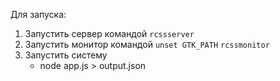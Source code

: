 Для запуска:
1. Запустить сервер командой 
```rcssserver```
2. Запустить монитор командой 
```unset GTK_PATH```
```rcssmonitor```
3. Запустить систему
   - node app.js > output.json
